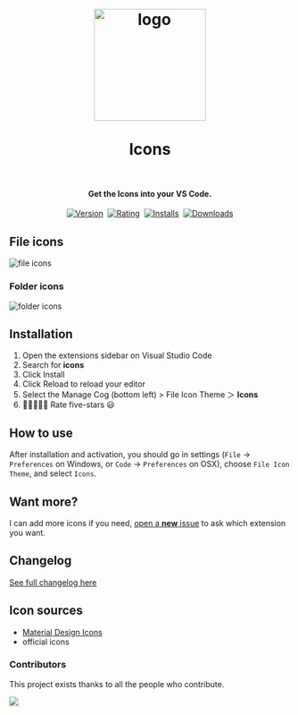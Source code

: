 <h1 align="center">
  <br>
    <img src="icon.png" alt="logo" width="200">
  <br><br>
  Icons
  <br>
  <br>
</h1>

<h4 align="center">Get the Icons into your VS Code.</h4>

<p align="center">
    <a href="https://marketplace.visualstudio.com/items?itemName=tal7aouy.icons"><img src="https://vsmarketplacebadges.dev/version-short/tal7aouy.icons.svg?style=for-the-badge&colorA=252526&colorB=1B9AAA&label=VERSION&style=rounded" alt="Version"></a>&nbsp;
    <a href="https://marketplace.visualstudio.com/items?itemName=tal7aouy.icons"><img src="https://vsmarketplacebadges.dev/rating-short/tal7aouy.icons.svg?style=for-the-badge&colorA=252526&colorB=1B9AAA&label=Rating&style=rounded" alt="Rating"></a>&nbsp;
    <a href="https://marketplace.visualstudio.com/items?itemName=tal7aouy.icons"><img src="https://vsmarketplacebadges.dev/installs-short/tal7aouy.icons.svg?style=for-the-badge&colorA=252526&colorB=1B9AAA&label=Installs&style=rounded" alt="Installs"></a>&nbsp;
    <a href="https://marketplace.visualstudio.com/items?itemName=tal7aouy.icons"><img src="https://vsmarketplacebadges.dev/downloads-short/tal7aouy.icons.svg?style=for-the-badge&colorA=252526&colorB=1B9AAA&label=Downloads&style=rounded" alt="Downloads"></a>
</p>

## File icons

<img src="./images/fileIcons.png" alt="file icons">

### Folder icons

<img src="./images/folderIcons.png" alt="folder icons">

## Installation

1. Open the extensions sidebar on Visual Studio Code
1. Search for **icons**
1. Click Install
1. Click Reload to reload your editor
1. Select the Manage Cog (bottom left) > File Icon Theme ＞ **Icons**
1. 🌟🌟🌟🌟🌟 Rate five-stars 😃

## How to use

After installation and activation, you should go in settings (`File` → `Preferences` on Windows, or `Code` → `Preferences` on OSX), choose `File Icon Theme`, and select `Icons`.

## Want more?

I can add more icons if you need, [open a **new** issue](https://github.com/tal7aouy/vscode-icons/issues) to ask which extension you want.

## Changelog

[See full changelog here](https://github.com/tal7aouy/vscode-icons/blob/master/CHANGELOG.md)

## Icon sources

- [Material Design Icons](https://materialdesignicons.com/)
- official icons

### Contributors

This project exists thanks to all the people who contribute.

<a href="https://github.com/tal7aouy/vscode-icons/graphs/contributors">
<img src="https://contrib.rocks/image?repo=tal7aouy/vscode-icons"/>

</a>
